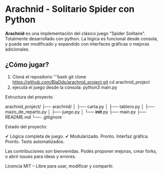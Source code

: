 # Arachnid - Solitario Spider con Python

**Arachnid** es una implementación del clásico juego "Spider Solitaire". Totalmente desarrollado con python. La lógica es funcional desde consola, y puede ser modificado y expandido con interfaces gráficas o mejoras adicionales.

## ¿Cómo jugar?

1.  Cloná el repositorio
    '''bash
    git clone https://github.com/BlaDds/arachnid_project.git
    cd arachnid_project
2. ejecutá el juego desde la consola:
    python3 main.py


Estructura del proyecto

arachnid_project/
├── arachnid/
│   ├── carta.py
│   ├── tablero.py
│   ├── mazo_de_reparto.py
│   ├── juego.py
│   └── __init__.py
├── main.py
├── README.md
└── .gitignore


Estado del proyecto:

✔ Lógica completa de juego.
✔ Modularizado.
Pronto. Interfaz gráfica.
Pronto. Tests automatizados.


Las contribuciones son bienvenidas.
Podés proponer mejoras, crear forks, o abrir issues para ideas y errores.

Licencia MIT – Libre para usar, modificar y compartir.
